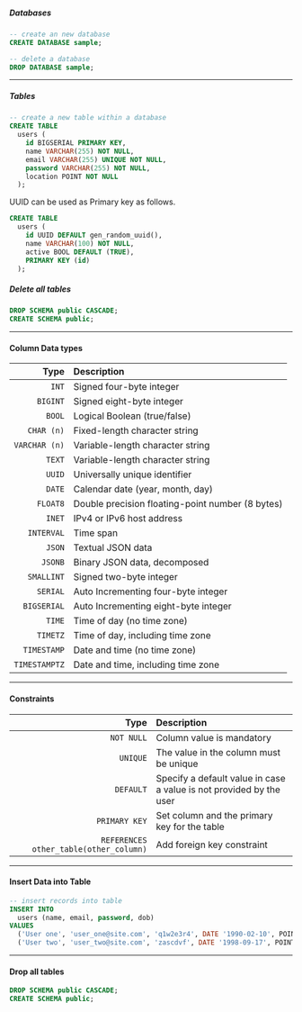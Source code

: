
##### Databases
```sql
-- create an new database
CREATE DATABASE sample;

-- delete a database
DROP DATABASE sample;
```


---

##### Tables
```sql
-- create a new table within a database
CREATE TABLE
  users (
    id BIGSERIAL PRIMARY KEY,
    name VARCHAR(255) NOT NULL,
    email VARCHAR(255) UNIQUE NOT NULL,
    password VARCHAR(255) NOT NULL,
    location POINT NOT NULL
  );
```

UUID can be used as Primary key as follows.

```sql
CREATE TABLE
  users (
    id UUID DEFAULT gen_random_uuid(),
    name VARCHAR(100) NOT NULL,
    active BOOL DEFAULT (TRUE),
    PRIMARY KEY (id)
  );
```


##### Delete all tables
```sql
DROP SCHEMA public CASCADE;
CREATE SCHEMA public;
```

---

#### Column Data types
| Type | Description |  
| -------: | :------ |  
| `INT` | Signed four-byte integer |
| `BIGINT` | Signed eight-byte integer |
| `BOOL` | Logical Boolean (true/false) |
| `CHAR (n)` | Fixed-length character string |
| `VARCHAR (n)` | Variable-length character string |
| `TEXT` | Variable-length character string |
| `UUID` | Universally unique identifier |
| `DATE` | Calendar date (year, month, day) |
| `FLOAT8` | Double precision floating-point number (8 bytes) |
| `INET` | IPv4 or IPv6 host address |
| `INTERVAL` | Time span |
| `JSON` | Textual JSON data |
| `JSONB` | Binary JSON data, decomposed |
| `SMALLINT` | Signed two-byte integer |
| `SERIAL` | Auto Incrementing four-byte integer |
| `BIGSERIAL` | Auto Incrementing eight-byte integer |
| `TIME` | Time of day (no time zone) |
| `TIMETZ` | Time of day, including time zone |
| `TIMESTAMP` | Date and time (no time zone) |
| `TIMESTAMPTZ` | Date and time, including time zone |


---

#### Constraints
| Type | Description |  
| -------: | :------ |  
| `NOT NULL` | Column value is mandatory |
| `UNIQUE` | The value in the column must be unique |
| `DEFAULT` | Specify a default value in case a value is not provided by the user |
| `PRIMARY KEY` | Set column and the primary key for the table |
| `REFERENCES other_table(other_column)` | Add foreign key constraint |


---

#### Insert Data into Table
```sql
-- insert records into table
INSERT INTO
  users (name, email, password, dob)
VALUES
  ('User one', 'user_one@site.com', 'q1w2e3r4', DATE '1990-02-10', POINT '(30.44, 50.23)'),
  ('User two', 'user_two@site.com', 'zascdvf', DATE '1998-09-17', POINT '(30.44, 50.23)');
```


---

#### Drop all tables

```sql
DROP SCHEMA public CASCADE;
CREATE SCHEMA public;
```